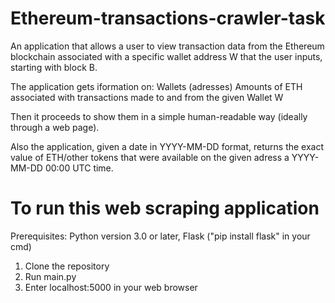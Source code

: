 # Ethereum-transactions-crawler-task
An application that allows a user to view transaction data from the Ethereum blockchain associated with a specific wallet address W that the user inputs, starting with block B. 

The application gets iformation on:
    Wallets (adresses)
    Amounts of ETH associated with transactions made to and from the given Wallet W 

Then it proceeds to show them in a simple human-readable way (ideally through a web page).

Also the application, given a date in YYYY-MM-DD format, returns the exact value of ETH/other tokens that were available on the given adress a YYYY-MM-DD 00:00 UTC time.

# To run this web scraping application 
Prerequisites: Python version 3.0 or later, Flask ("pip install flask" in your cmd)
1. Clone the repository
3. Run main.py
4. Enter localhost:5000 in your web browser